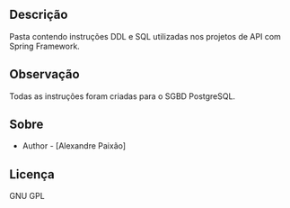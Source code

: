 ## Descrição

Pasta contendo instruções DDL e SQL utilizadas nos projetos de API com Spring Framework.

## Observação

Todas as instruções foram criadas para o SGBD PostgreSQL.

## Sobre

- Author - [Alexandre Paixão]

## Licença

GNU GPL


